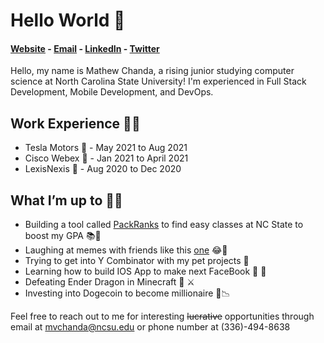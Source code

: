 # Hello World 👋

#### [Website](https://www.mattchanda.me/) - [Email](mailto:mvchanda@ncsu.edu) - [LinkedIn](https://www.linkedin.com/in/mathewchandancsu/) - [Twitter](https://twitter.com/mathew_chanda) 

Hello, my name is Mathew Chanda, a rising junior studying computer science at North Carolina State University! I'm experienced in Full Stack Development, Mobile Development, and DevOps. 

## Work Experience 👨‍💻
- Tesla Motors 🔋 - May 2021 to Aug 2021 
- Cisco Webex 🎥 - Jan 2021 to April 2021 
- LexisNexis 📇 - Aug 2020 to Dec 2020

## What I’m up to 🏃‍♂️ 
- Building a tool called [PackRanks](https://www.packranks.com/) to find easy classes at NC State to boost my GPA 📚📝
- Laughing at memes with friends like this [one](https://drive.google.com/file/d/1IYpZAW8JU6iND1P8MjTtMIucQua-GMsH/view?usp=sharing) 😂👀
- Trying to get into Y Combinator with my pet projects 💼
- Learning how to build IOS App to make next FaceBook   📱
- Defeating Ender Dragon in Minecraft 🐉 ⚔️
- Investing into Dogecoin to become millionaire 🚀📉

Feel free to reach out to me for interesting <s>lucrative</s> opportunities through email at mvchanda@ncsu.edu or phone number at (336)-494-8638
